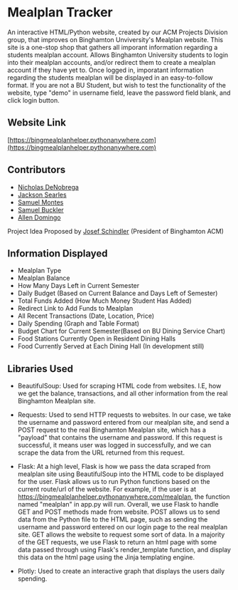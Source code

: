
# Mealplan Tracker

An interactive HTML/Python website, created by our ACM Projects Division group, that improves on Binghamton Unviversity's Mealplan website. This site is a one-stop shop that gathers all imporant information regarding a students mealplan account. Allows Binghamton University students to login into their mealplan accounts, and/or redirect them to create a mealplan account if they have yet to. Once logged in, imporatant information regarding the students mealplan will be displayed in an easy-to-follow format. If you are not a BU Student, but wish to test the functionality of
the website, type "demo" in username field, leave the password field blank, and click login button.


## Website Link

[https://bingmealplanhelper.pythonanywhere.com](https://bingmealplanhelper.pythonanywhere.com)






## Contributors

* [Nicholas DeNobrega](https://www.linkedin.com/in/nickdeno/)
* [Jackson Searles](https://www.linkedin.com/in/jackson-searles/)
* [Samuel Montes](https://www.linkedin.com/in/samuelmontes2026/)
* [Samuel Buckler](https://www.linkedin.com/in/samuel-buckler-18998a259/)
* [Allen Domingo](https://www.linkedin.com/in/allen-m-domingo/)

Project Idea Proposed by [Josef Schindler](https://www.linkedin.com/in/josef-schindler/) (President of Binghamton ACM)
## Information Displayed

* Mealplan Type
* Mealplan Balance
* How Many Days Left in Current Semester
* Daily Budget (Based on Current Balance and Days Left of Semester)
* Total Funds Added (How Much Money Student Has Added)
* Redirect Link to Add Funds to Mealplan
* All Recent Transactions (Date, Location, Price)
* Daily Spending (Graph and Table Format)
* Budget Chart for Current Semester(Based on BU Dining Service Chart)
* Food Stations Currently Open in Resident Dining Halls
* Food Currently Served at Each Dining Hall (In development still)

## Libraries Used

* BeautifulSoup: Used for scraping HTML code from websites. I.E, how we get the balance, transactions, and all other information from the real Binghamton Mealplan site.

* Requests: Used to send HTTP requests to websites. In our case, we take the username and password entered from our mealplan site, and send a POST request to the real Binghamton Mealplan site, which has a "payload" that contains the username and password. If this request is successful, it means user was logged in successfully, and we
can scrape the data from the URL returned from this request.

* Flask: At a high level, Flask is how we pass the data scraped from mealplan site using BeautifulSoup into the HTML code to be displayed for the user. Flask allows us to run Python functions based on the current route/url of the website. For example, if the user is at https://bingmealplanhelper.pythonanywhere.com/mealplan, the function named "mealplan" in app.py will run. Overall, we use Flask to handle GET and POST methods made from website. POST allows us to send data from the Python file to the HTML page, such as sending the username and password entered on our login page to the real mealplan site. GET allows the website to request some sort of data. In a majority of the GET requests, we use Flask to return an html page with some data passed through using Flask's render_template function, and display this data on the html page using the Jinja templating engine.

* Plotly: Used to create an interactive graph that displays the users daily spending.